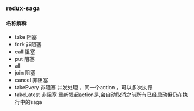 ### redux-saga

#### 名称解释
- take 阻塞
- fork 非阻塞
- call 阻塞
- put 阻塞
- all
- join 阻塞
- cancel 非阻塞
- takeEvery 非阻塞   并发处理 ，同一个action ，可以多次执行
- takeLatest 非阻塞  重新发起action是,会自动取消之前所有已经启动但仍在执行中的saga


